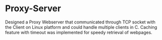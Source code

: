 # Proxy-Server
Designed a Proxy Webserver that communicated through TCP socket with the Client on Linux platform and could handle multiple clients in C. Caching feature with timeout was implemented for speedy retrieval of webpages.
